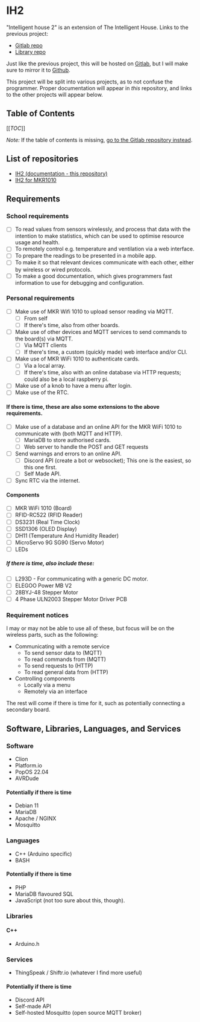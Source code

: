 # IH2

"Intelligent house 2" is an extension of The Intelligent House. Links to the previous project:

 - [Gitlab repo](https://gitlab.com/InuitViking/the-intelligent-house)
 - [Library repo](https://gitlab.com/InuitViking/libtih)

Just like the previous project, this will be hosted on [Gitlab](https://gitlab.com/InuitViking/ih2), but I will make sure to mirror it to [Github](https://github.com/inuitviking/IH2).

This project will be split into various projects, as to not confuse the programmer.
Proper documentation will appear in *this* repository, and links to the other projects will appear below.

## Table of Contents
[[_TOC_]]

*Note:* If the table of contents is missing, [go to the Gitlab repository instead](https://gitlab.com/InuitViking/ih2).

## List of repositories

- [IH2 (documentation - this repository)](https://gitlab.com/InuitViking/ih2)
- [IH2 for MKR1010](https://gitlab.com/InuitViking/ih2_mkr1010)

## Requirements

### School requirements
 - [ ] To read values from sensors wirelessly, and process that data with the intention to make statistics, which can be used to optimise resource usage and health.
 - [ ] To remotely control e.g. temperature and ventilation via a web interface.
 - [ ] To prepare the readings to be presented in a mobile app.
 - [ ] To make it so that relevant devices communicate with each other, either by wireless or wired protocols.
 - [ ] To make a good documentation, which gives programmers fast information to use for debugging and configuration.

### Personal requirements
 - [ ] Make use of MKR Wifi 1010 to upload sensor reading via MQTT.
    - [ ] From self
    - [ ] If there's time, also from other boards.
 - [ ] Make use of other devices and MQTT services to send commands to the board(s) via MQTT.
    - [ ] Via MQTT clients
    - [ ] If there's time, a custom (quickly made) web interface and/or CLI.
 - [ ] Make use of MKR WiFi 1010 to authenticate cards.
    - [ ] Via a local array.
    - [ ] If there's time, also with an online database via HTTP requests; could also be a local raspberry pi.
 - [ ] Make use of a knob to have a menu after login.
 - [ ] Make use of the RTC.

#### If there is time, these are also some extensions to the above requirements.
 - [ ] Make use of a database and an online API for the MKR WiFi 1010 to communicate with (both MQTT and HTTP).
    - [ ] MariaDB to store authorised cards.
    - [ ] Web server to handle the POST and GET requests
 - [ ] Send warnings and errors to an online API.
    - [ ] Discord API (create a bot or websocket); This one is the easiest, so this one first.
    - [ ] Self Made API.
 - [ ] Sync RTC via the internet.

#### Components
 - [ ] MKR WiFi 1010 (Board)
 - [ ] RFID-RC522 (RFID Reader)
 - [ ] DS3231 (Real Time Clock)
 - [ ] SSD1306 (OLED Display)
 - [ ] DH11 (Temperature And Humidity Reader)
 - [ ] MicroServo 9G SG90 (Servo Motor)
 - [ ] LEDs

##### If there is time, also include these:
 - [ ] L293D - For communicating with a generic DC motor.
 - [ ] ELEGOO Power MB V2
 - [ ] 28BYJ-48 Stepper Motor
 - [ ] 4 Phase ULN2003 Stepper Motor Driver PCB

### Requirement notices
I may or may not be able to use all of these, but focus will be on the wireless parts, such as the following:
- Communicating with a remote service
    - To send sensor data to (MQTT)
    - To read commands from (MQTT)
    - To send requests to (HTTP)
    - To read general data from (HTTP)
- Controlling components
    - Locally via a menu
    - Remotely via an interface

The rest will come if there is time for it, such as potentially connecting a secondary board.

## Software, Libraries, Languages, and Services
### Software
 - Clion
 - Platform.io
 - PopOS 22.04
 - AVRDude

#### Potentially if there is time
 - Debian 11
 - MariaDB
 - Apache / NGINX
 - Mosquitto

### Languages
 - C++ (Arduino specific)
 - BASH

#### Potentially if there is time
 - PHP
 - MariaDB flavoured SQL
 - JavaScript (not too sure about this, though).

### Libraries
#### C++
 - Arduino.h

### Services
 - ThingSpeak / Shiftr.io (whatever I find more useful)

#### Potentially if there is time
 - Discord API
 - Self-made API
 - Self-hosted Mosquitto (open source MQTT broker)
